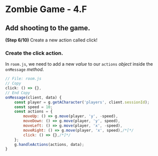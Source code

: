 # Zombie Game - 4.F

## Add shooting to the game.

**(Step 6/10)** Create a new action called click!

### Create the click action.

In `room.js`, we need to add a new _value_ to our `actions` _object_ inside the `onMessage` _method_.

``` javascript
// File: room.js
// Copy
click: () => {},
// End Copy
onMessage(client, data) {
	const player = g.getACharacter('players', client.sessionId);
	const speed = 10;
	const actions = {
		moveUp: () => g.move(player, 'y', -speed),
		moveDown: () => g.move(player, 'y', speed),
		moveLeft: () => g.move(player, 'x', -speed),
		moveRight: () => g.move(player, 'x', speed),/*[*/
		click: () => {},/*]*/
	};
	g.handleActions(actions, data);
}
```
